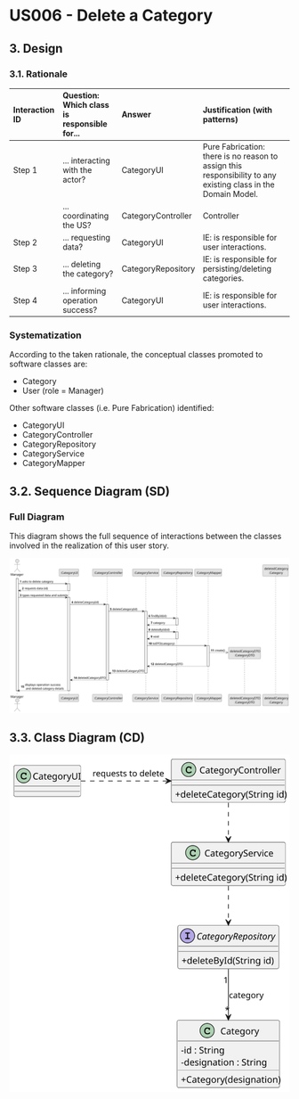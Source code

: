 # US006 - Delete a Category

## 3. Design

### 3.1. Rationale

| Interaction ID | Question: Which class is responsible for... | Answer             | Justification (with patterns)                                                                                 |
|:---------------|:--------------------------------------------|:-------------------|:--------------------------------------------------------------------------------------------------------------|
| Step 1         | ... interacting with the actor?             | CategoryUI         | Pure Fabrication: there is no reason to assign this responsibility to any existing class in the Domain Model. |
|                | ... coordinating the US?                    | CategoryController | Controller                                                                                                    |
| Step 2         | ... requesting data?                        | CategoryUI         | IE: is responsible for user interactions.                                                                     |
| Step 3         | ... deleting the category?                  | CategoryRepository | IE: is responsible for persisting/deleting categories.                                                        | 
| Step 4         | ... informing operation success?            | CategoryUI         | IE: is responsible for user interactions.                                                                     | 

### Systematization ##

According to the taken rationale, the conceptual classes promoted to software classes are: 

* Category
* User (role = Manager)

Other software classes (i.e. Pure Fabrication) identified: 

* CategoryUI  
* CategoryController
* CategoryRepository
* CategoryService
* CategoryMapper


## 3.2. Sequence Diagram (SD)

### Full Diagram

This diagram shows the full sequence of interactions between the classes involved in the realization of this user story.

![Sequence Diagram - Full](svgs/US06-SD.svg)

## 3.3. Class Diagram (CD)

![Class Diagram](svgs/US06-CD.svg)